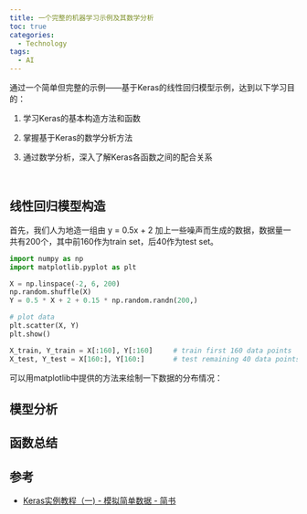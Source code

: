 ```yaml
---
title: 一个完整的机器学习示例及其数学分析
toc: true
categories:
  - Technology
tags:
  - AI
---
```


通过一个简单但完整的示例——基于Keras的线性回归模型示例，达到以下学习目的：

1. 学习Keras的基本构造方法和函数

2. 掌握基于Keras的数学分析方法

3. 通过数学分析，深入了解Keras各函数之间的配合关系

<!--more-->

<br/>

## 线性回归模型构造

首先，我们人为地造一组由 y = 0.5x + 2 加上一些噪声而生成的数据，数据量一共有200个，其中前160作为train set，后40作为test set。

```python
import numpy as np
import matplotlib.pyplot as plt

X = np.linspace(-2, 6, 200)
np.random.shuffle(X)
Y = 0.5 * X + 2 + 0.15 * np.random.randn(200,)

# plot data
plt.scatter(X, Y)
plt.show()

X_train, Y_train = X[:160], Y[:160]     # train first 160 data points
X_test, Y_test = X[160:], Y[160:]       # test remaining 40 data points
```

可以用matplotlib中提供的方法来绘制一下数据的分布情况：


## 模型分析



## 函数总结



## 参考

* [Keras实例教程（一) - 模拟简单数据 - 简书](https://www.jianshu.com/p/fa16ba79fa1c)